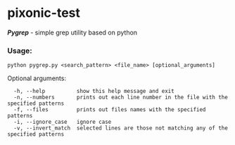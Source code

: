 # pixonic-test

***Pygrep*** - simple grep utility based on python

### Usage:
```
python pygrep.py <search_pattern> <file_name> [optional_arguments]
```
Optional arguments:
```
  -h, --help          show this help message and exit
  -n, --numbers       prints out each line number in the file with the specified patterns
  -f, --files         prints out files names with the specified patterns
  -i, --ignore_case   ignore case
  -v, --invert_match  selected lines are those not matching any of the specified patterns
```